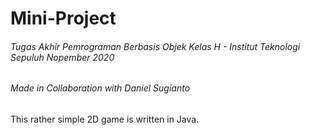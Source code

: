 # Mini-Project
###### Tugas Akhir Pemrograman Berbasis Objek Kelas H - Institut Teknologi Sepuluh Nopember 2020
###### Made in Collaboration with Daniel Sugianto

This rather simple 2D game is written in Java.
